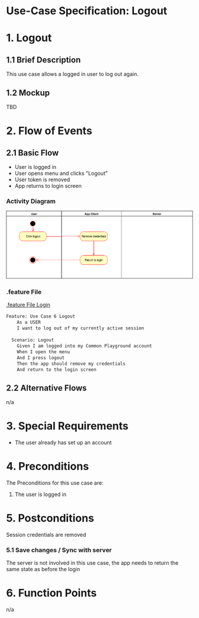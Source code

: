 # Use-Case Specification: Logout

# 1. Logout

## 1.1 Brief Description
This use case allows a logged in user to log out again.

## 1.2 Mockup
TBD

# 2. Flow of Events

## 2.1 Basic Flow
- User is logged in
- User opens menu and clicks "Logout"
- User token is removed
- App returns to login screen

### Activity Diagram
![Activity Diagram](../activity_diagrams/UC6_Logout.png)

### .feature File
[.feature File Login](../../frontend/app/src/androidTest/assets/UC6_Logout.feature)
```Cucumber
Feature: Use Case 6 Logout
    As a USER
    I want to log out of my currently active session

  Scenario: Logout
    Given I am logged into my Common Playground account
    When I open the menu
    And I press logout
    Then the app should remove my credentials
    And return to the login screen

```

## 2.2 Alternative Flows
n/a

# 3. Special Requirements
- The user already has set up an account

# 4. Preconditions
The Preconditions for this use case are:
1. The user is logged in

# 5. Postconditions
Session credentials are removed

### 5.1 Save changes / Sync with server
The server is not involved in this use case, the app needs to return the same state as before the login

# 6. Function Points
n/a
